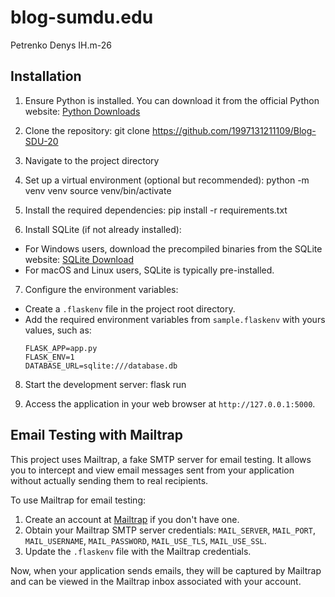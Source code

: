 # blog-sumdu.edu
Petrenko Denys IH.m-26

## Installation
1. Ensure Python is installed. You can download it from the official Python website: [Python Downloads](https://www.python.org/downloads/)

2. Clone the repository:
git clone https://github.com/1997131211109/Blog-SDU-20

3. Navigate to the project directory

4. Set up a virtual environment (optional but recommended):
python -m venv venv
source venv/bin/activate

5. Install the required dependencies:
pip install -r requirements.txt

6. Install SQLite (if not already installed):
- For Windows users, download the precompiled binaries from the SQLite website: [SQLite Download](https://www.sqlite.org/download.html)
- For macOS and Linux users, SQLite is typically pre-installed.

7. Configure the environment variables:
- Create a `.flaskenv` file in the project root directory.
- Add the required environment variables from `sample.flaskenv` with yours values, such as:
  ```
  FLASK_APP=app.py
  FLASK_ENV=1
  DATABASE_URL=sqlite:///database.db
  ```

8. Start the development server:
flask run

9. Access the application in your web browser at `http://127.0.0.1:5000`.


## Email Testing with Mailtrap
This project uses Mailtrap, a fake SMTP server for email testing. It allows you to intercept and view email messages sent from your application without actually sending them to real recipients.

To use Mailtrap for email testing:
1. Create an account at [Mailtrap](https://mailtrap.io/) if you don't have one.
2. Obtain your Mailtrap SMTP server credentials: `MAIL_SERVER`, `MAIL_PORT`, `MAIL_USERNAME`, `MAIL_PASSWORD`, `MAIL_USE_TLS`, `MAIL_USE_SSL`.
3. Update the `.flaskenv` file with the Mailtrap credentials.

Now, when your application sends emails, they will be captured by Mailtrap and can be viewed in the Mailtrap inbox associated with your account.
